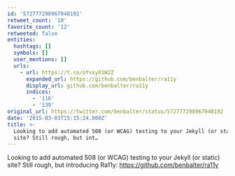 ```yaml
---
id: '572777298967048192'
retweet_count: '10'
favorite_count: '12'
retweeted: false
entities:
  hashtags: []
  symbols: []
  user_mentions: []
  urls:
    - url: https://t.co/oYvxyX1W2Z
      expanded_url: https://github.com/benbalter/ra11y
      display_url: github.com/benbalter/ra11y
      indices:
        - '116'
        - '139'
original_url: https://twitter.com/benbalter/status/572777298967048192
date: '2015-03-03T15:15:24.000Z'
title: >-
  Looking to add automated 508 (or WCAG) testing to your Jekyll (or static)
  site? Still rough, but int…
---
```


Looking to add automated 508 (or WCAG) testing to your Jekyll (or static) site? Still rough, but introducing Ra11y: https://github.com/benbalter/ra11y